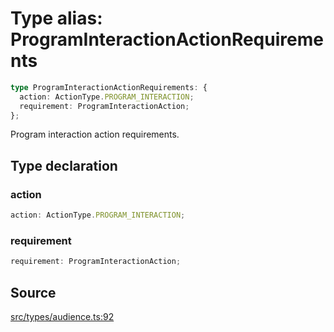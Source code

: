 # Type alias: ProgramInteractionActionRequirements

```ts
type ProgramInteractionActionRequirements: {
  action: ActionType.PROGRAM_INTERACTION;
  requirement: ProgramInteractionAction;
};
```

Program interaction action requirements.

## Type declaration

### action

```ts
action: ActionType.PROGRAM_INTERACTION;
```

### requirement

```ts
requirement: ProgramInteractionAction;
```

## Source

[src/types/audience.ts:92](https://github.com/torque-labs/torque-ts-sdk/blob/3bb7686d9ca1711cb29a16a45efd25d459673e82/src/types/audience.ts#L92)
